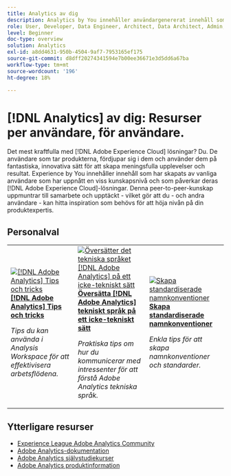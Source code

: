 ```yaml
---
title: Analytics av dig
description: Analytics by You innehåller användargenererat innehåll som skapats av användare som har uppnått en viss kunskapsnivå och som påverkar med sina kunskaper om Adobe Analytics.
role: User, Developer, Data Engineer, Architect, Data Architect, Admin, Leader
level: Beginner
doc-type: overview
solution: Analytics
exl-id: a8dd4631-950b-4504-9af7-7953165ef175
source-git-commit: d8dff20274341594e7b00ee36671e3d5dd6a67ba
workflow-type: tm+mt
source-wordcount: '196'
ht-degree: 18%

---
```


# [!DNL Analytics] av dig: Resurser per användare, för användare.

Det mest kraftfulla med [!DNL Adobe Experience Cloud] lösningar? Du. De användare som tar produkterna, fördjupar sig i dem och använder dem på fantastiska, innovativa sätt för att skapa meningsfulla upplevelser och resultat. Experience by You innehåller innehåll som har skapats av vanliga användare som har uppnått en viss kunskapsnivå och som påverkar deras [!DNL Adobe Experience Cloud]-lösningar. Denna peer-to-peer-kunskap uppmuntrar till samarbete och upptäckt - vilket gör att du - och andra användare - kan hitta inspiration som behövs för att höja nivån på din produktexpertis.

<div id="recs-overview-body-1"></div>
<div id="recs-overview-body-2"></div>
<div id="recs-overview-body-3"></div>
<div id="recs-overview-body-4"></div>
<div id="recs-overview-body-5"></div>
<div id="recs-overview-body-6"></div>

<div id="staff-picks-section">

## Personalval

<table>
<tr>
  <td>
    <a href="/help/analytics/analysis-workspace/tips-and-tricks/right-click-tips-and-tricks-for-more-efficient-workflows.md">
      <img alt="[!DNL Adobe Analytics] Tips och tricks" src="https://video.tv.adobe.com/v/3417736?format=jpeg" />
    </a>
    <div>
      <a href="/help/analytics/analysis-workspace/tips-and-tricks/right-click-tips-and-tricks-for-more-efficient-workflows.md">
    <strong>[!DNL Adobe Analytics] Tips och tricks </strong>
    </a>
    </div>
    <p>
    <em>Tips du kan använda i Analysis Workspace för att effektivisera arbetsflödena.</em>
    <p>
  </td>
  <td>
    <a href="/help/marketo/programs/email-programs.md">
      <img alt="Översätter det tekniska språket [!DNL Adobe Analytics] på ett icke-tekniskt sätt" src="https://video.tv.adobe.com/v/342066?format=jpeg" />
    </a>
    <div>
      <a href="/help/analytics/administration/key-admin-skills/translating-adobe-analytics-technical-language.md">
    <strong> Översätta [!DNL Adobe Analytics] tekniskt språk på ett icke-tekniskt sätt </strong>
    </a>
    </div>
    <p>
    <em>Praktiska tips om hur du kommunicerar med intressenter för att förstå Adobe Analytics tekniska språk.</em>
    <p>
  </td>
  <td>
    <a href="/help/analytics/administration/admin-tips/create-standardized-naming-conventions.md">
      <img alt="Skapa standardiserade namnkonventioner" src="https://cdn.experienceleague.adobe.com/thumb/10531.jpg" />
    </a>
    <div>
      <a href="/help/analytics/administration/admin-tips/create-standardized-naming-conventions.md">
    <strong> Skapa standardiserade namnkonventioner </strong>
    </a>
    </div>
    <p>
    <em>Enkla tips för att skapa namnkonventioner och standarder.</em>
    <p>
  </td>
</tr>
</table>

</div>

## Ytterligare resurser

* [Experience League Adobe Analytics Community](https://experienceleaguecommunities.adobe.com/t5/adobe-analytics/ct-p/adobe-analytics-community)
* [Adobe Analytics-dokumentation](https://experienceleague.adobe.com/docs/analytics.html)
* [Adobe Analytics självstudiekurser](https://experienceleague.adobe.com/docs/analytics-learn/tutorials/overview.html)
* [Adobe Analytics produktinformation](https://business.adobe.com/products/analytics/adobe-analytics.html)
